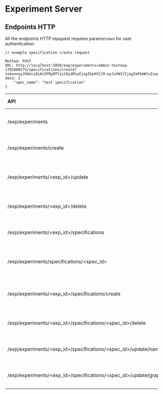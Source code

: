 # Experiment Server

## Endpoints HTTP

All the endpoints HTTP repquest requires params`token` for user authentication:

```http
// example specification create request

Method: POST
URL: http://localhost:5050/exp/experiments/admin-testexp-1702808175/specifications/create?token=eyJhbGciOiAiSFMyNTYiLCAidHlwIjogIkpXVCJ9.eyJuYW1lIjogImFkbWluIiwgImV4cCI6IDE3MDM3MDUwNDh9.xW6cmsO7DVJZ7q2Y_gHROKw9Z7lAUgR2S_8voz8DyVQ
data: {
    "spec_name": "test specification"
}
```

| API                                                                       | Method | Payload                                                                     | Description                                  | Status Code                            |
| :------------------------------------------------------------------------ | :----: | :-------------------------------------------------------------------------- | :------------------------------------------- | :------------------------------------- |
| /exp/experiments                                                          |  GET   | /                                                                           | List existing experiments belong to the user | 200: OK, <br> 404: Error               |
| /exp/experiments/create                                                   |  POST  | {"exp_name": \<experiment name>}                                            | Create a new experiment                      | 201: Created, <br> 409: Duplicated     |
| /exp/experiments/<exp_id>/update                                          |  PUT   | {"exp_name": \<experiment name>, "description": \<description>}             | Update experiment name and description       | 200: OK, <br> 409: Duplicate name      |
| /exp/experiments/<exp_id>/delete                                          | DELETE | /                                                                           | Delete experiment and related specifications | 204: Deleted <br> 404: Not found       |
| /exp/experiments/<exp_id>/specifications                                  |  GET   | /                                                                           | Get all specifications under an experiment   | 200: OK                                |
| /exp/experiments/specifications/<spec_id>                                 |  GET   | /                                                                           | Get one specification via specification ID   | 200: OK                                |
| /exp/experiments/<exp_id>/specifications/create                           |  POST  | {"spec_name": \<specification name>, "graphical_model": \<graphical model>} | Create a new specification                   | 201: Created, <br> 409: Duplicate name |
| /exp/experiments/<exp_id>/specifications/<spec_id>/delete                 | DELETE | /                                                                           | Delete a specification                       | 204: Deleted, <br> 404: Not found      |
| /exp/experiments/<exp_id>/specifications/<spec_id>/update/name            |  PUT   | {"spec_name": \<new specification name>}                                    | Update specification name                    | 200: OK, <br> 409: Duplicate name      |
| /exp/experiments/<exp_id>/specifications/<spec_id>/update/graphical_model |  PUT   | {"graphical_model": \<graphical model>}                                     | Update specification graphical model         | 200: OK                                |
